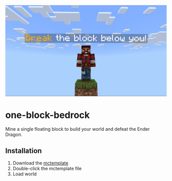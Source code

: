 ![one Block](/one-block-bedrock.png)

# one-block-bedrock
Mine a single floating block to build your world and defeat the Ender Dragon.

## Installation
1. Download the [mctemplate](https://github.com/kirbycope/one-block-bedrock/raw/main/one-block-bedrock.mctemplate)
1. Double-click the mctemplate file
1. Load world
